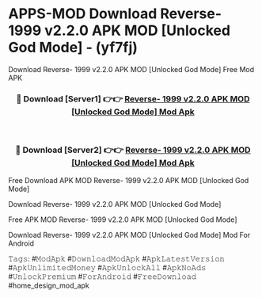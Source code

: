 # APPS-MOD Download Reverse- 1999 v2.2.0 APK   MOD [Unlocked God Mode] - (yf7fj)
Download Reverse- 1999 v2.2.0 APK   MOD [Unlocked God Mode] Free Mod APK

<div align="center">
<h3>🔴 Download [Server1] 👉👉 <a href="https://apk-comot.site?title=Reverse-_1999_v2.2.0_APK___MOD_[Unlocked_God_Mode]">Reverse- 1999 v2.2.0 APK   MOD [Unlocked God Mode] Mod Apk</a></h3><br>

<h3>🔴 Download [Server2] 👉👉 <a href="https://apk-comot.site?title=Reverse-_1999_v2.2.0_APK___MOD_[Unlocked_God_Mode]">Reverse- 1999 v2.2.0 APK   MOD [Unlocked God Mode] Mod Apk</a></h3>
</div>


Free Download APK MOD Reverse- 1999 v2.2.0 APK   MOD [Unlocked God Mode]

Download Reverse- 1999 v2.2.0 APK   MOD [Unlocked God Mode] 

Free APK MOD Reverse- 1999 v2.2.0 APK   MOD [Unlocked God Mode] 

Download Reverse- 1999 v2.2.0 APK   MOD [Unlocked God Mode] Mod For Android

𝚃𝚊𝚐𝚜: #𝙼𝚘𝚍𝙰𝚙𝚔 #𝙳𝚘𝚠𝚗𝚕𝚘𝚊𝚍𝙼𝚘𝚍𝙰𝚙𝚔 #𝙰𝚙𝚔𝙻𝚊𝚝𝚎𝚜𝚝𝚅𝚎𝚛𝚜𝚒𝚘𝚗 #𝙰𝚙𝚔𝚄𝚗𝚕𝚒𝚖𝚒𝚝𝚎𝚍𝙼𝚘𝚗𝚎𝚢 #𝙰𝚙𝚔𝚄𝚗𝚕𝚘𝚌𝚔𝙰𝚕𝚕 #𝙰𝚙𝚔𝙽𝚘𝙰𝚍𝚜 #𝚄𝚗𝚕𝚘𝚌𝚔𝙿𝚛𝚎𝚖𝚒𝚞𝚖 #𝙵𝚘𝚛𝙰𝚗𝚍𝚛𝚘𝚒𝚍 #𝙵𝚛𝚎𝚎𝙳𝚘𝚠𝚗𝚕𝚘𝚊𝚍 #home_design_mod_apk